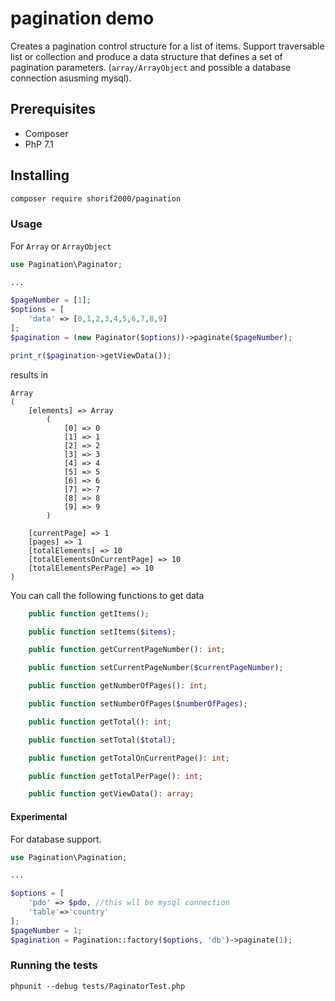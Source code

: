 # pagination demo

Creates a pagination control structure for a list of items. Support traversable list or collection and produce a data structure that defines a set of pagination parameters. (`array/ArrayObject` and possible a database connection asusming mysql).

## Prerequisites

  - Composer 
  - PhP 7.1

## Installing

```bash
composer require shorif2000/pagination
```

### Usage

For `Array` or `ArrayObject` 

```php
use Pagination\Paginator;

...

$pageNumber = [1];
$options = [
    'data' => [0,1,2,3,4,5,6,7,8,9]
];
$pagination = (new Paginator($options))->paginate($pageNumber);

print_r($pagination->getViewData());
```
results in 

```
Array
(
    [elements] => Array
        (
            [0] => 0
            [1] => 1
            [2] => 2
            [3] => 3
            [4] => 4
            [5] => 5
            [6] => 6
            [7] => 7
            [8] => 8
            [9] => 9
        )

    [currentPage] => 1
    [pages] => 1
    [totalElements] => 10
    [totalElementsOnCurrentPage] => 10
    [totalElementsPerPage] => 10
)

```

You can call the following functions to get data

```php
    public function getItems();

    public function setItems($items);

    public function getCurrentPageNumber(): int;

    public function setCurrentPageNumber($currentPageNumber);

    public function getNumberOfPages(): int;

    public function setNumberOfPages($numberOfPages);

    public function getTotal(): int;

    public function setTotal($total);

    public function getTotalOnCurrentPage(): int;

    public function getTotalPerPage(): int;

    public function getViewData(): array;
```

#### Experimental

For database support.

```php
use Pagination\Pagination;

...

$options = [
    'pdo' => $pdo, //this wll be mysql connection
    'table'=>'country'
];
$pageNumber = 1;
$pagination = Pagination::factory($options, 'db')->paginate(1);
```


### Running the tests

`phpunit --debug tests/PaginatorTest.php`
